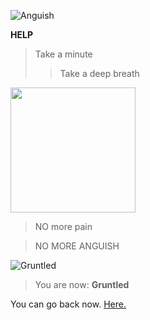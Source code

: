 ![Anguish](https://i.imgur.com/11zE3dH.jpeg "Pain")


**HELP**

> Take a minute
>> Take a deep breath


<img src="[image.png](https://i.imgur.com/R3w2EHl.jpeg)" width="200" height="200">


> NO more pain

> NO MORE ANGUISH

![Gruntled](https://i.imgur.com/y36g2bW.jpeg "Gruntled")

> You are now: **Gruntled**

You can go back now. [Here.](README.md)
